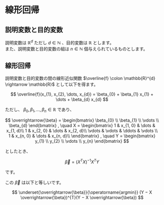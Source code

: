 # 線形回帰

## 説明変数と目的変数

説明変数は $\mathbb{R}^{d}$ ただし $d \in \mathbb{N}$ 、目的変数は $\mathbb{R}$ とします。  
また、説明変数と目的変数の組は $n \in \mathbb{N}$ 個与えられているものとします。

## 線形回帰
説明変数と目的変数の間の線形近似関数 $\overline{f} \colon \mathbb{R}^{d} \rightarrow \mathbb{R}$ として以下を得ます。

$$
\overline{f}(x_{1}, x_{2}, \dots, x_{d}) = \beta_{0} + \beta_{1} x_{1} + \dots + \beta_{d} x_{d}
$$

ただし、 $\beta_{0}, \beta_{1}, \dots, \beta_{n} \in \mathbb{R}$ であり、

$$
\overrightarrow{\beta} = 
\begin{bmatrix}
\beta_{0} \\
\beta_{1} \\
\vdots \\
\beta_{d}
\end{bmatrix}
, \quad
X = 
\begin{bmatrix}
1 & x_{1, 0} & \dots & x_{1, d}\\
1 & x_{2, 0} & \dots & x_{2, d}\\
\vdots & \vdots & \ddots & \vdots \\ 
1 & x_{n, 0}  & \dots & x_{n, d}\\
\end{bmatrix}
, \quad
Y = 
\begin{bmatrix}
y_{1} \\
y_{2} \\
\vdots \\
y_{n}
\end{bmatrix}
$$

としたとき、

$$
\overrightarrow{\beta} = (X^{T} X)^{-1} X^{T} Y
$$

です。

この $\overrightarrow{\beta}$ は以下と等しいです。

$$
\underset{\overrightarrow{\beta}}{\operatorname{argmin}} (Y − X \overrightarrow{\beta})^{T}(Y − X \overrightarrow{\beta})
$$
